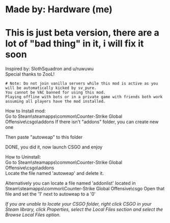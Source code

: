 # Made by: Hardware (me)
# This is just beta version, there are a lot of "bad thing" in it, i will fix it soon
Inspired by: SlothSquadron and u/ruwuwu                                        
Special thanks to ZooL!                                                      
                                                                            
    # Note: Do not join vanilla servers while this mod is active as you will be automatically kicked by sv_pure. 
    You cannot be VAC banned for using this mod. 
    Playing offline with bots or in a private game with friends both work assuming all players have the mod installed.                                 



How to Install mod:                                                            
   Go to Steam\steamapps\common\Counter-Strike Global Offensive\csgo\addons
   If there isn't "addons" folder, you can create new one
     
   Then paste "autoweap" to this folder
   
   DONE, you did it, now launch CSGO and enjoy

  How to Uninstall:                                                            
     Go to Steam\steamapps\common\Counter-Strike Global Offensive\csgo\addons     
     Locate the file named 'autoweap' and delete it.                             
                                                                                  
  Alternatively you can locate a file named 'addonlist' located in Steam\steamapps\common\Counter-Strike Global Offensive\csgo
    Open that file and set the '1' next to autoweap to a '0'                     
                                                                                  
  *If you are unable to locate your CSGO folder, right click CSGO in your Steam library, click Properties, select the Local Files section
    and select the Browse Local Files option.*
